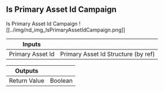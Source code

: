 ## Is Primary Asset Id Campaign
Is Primary Asset Id Campaign
![[../img/nd_img_IsPrimaryAssetIdCampaign.png]]

|Inputs||
|--|--|
| Primary Asset Id | Primary Asset Id Structure (by ref) |

|Outputs||
|--|--|
| Return Value | Boolean |
